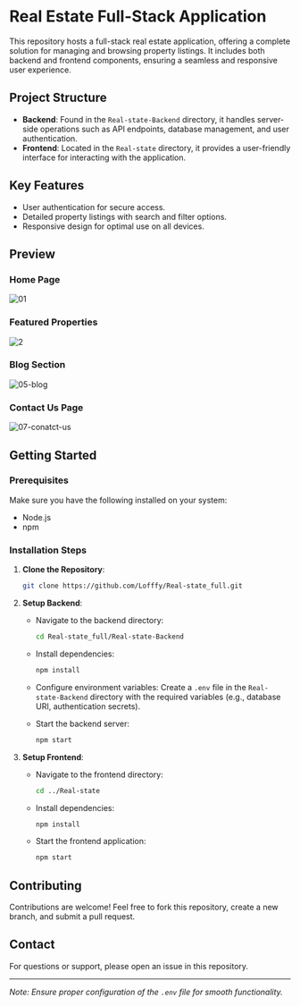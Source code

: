 
# Real Estate Full-Stack Application

This repository hosts a full-stack real estate application, offering a complete solution for managing and browsing property listings. It includes both backend and frontend components, ensuring a seamless and responsive user experience.

## Project Structure

- **Backend**: Found in the `Real-state-Backend` directory, it handles server-side operations such as API endpoints, database management, and user authentication.
- **Frontend**: Located in the `Real-state` directory, it provides a user-friendly interface for interacting with the application.

## Key Features

- User authentication for secure access.
- Detailed property listings with search and filter options.
- Responsive design for optimal use on all devices.

## Preview

### Home Page
![01](https://github.com/user-attachments/assets/412f7b09-8b87-4c54-b0bf-282327e278ef)


### Featured Properties
![2](https://github.com/user-attachments/assets/a03c28ef-0379-494c-9a55-b3f6bce9dfd6)



### Blog Section
![05-blog](https://github.com/user-attachments/assets/a14db29f-45fa-45a0-93c1-f61dca132613)


### Contact Us Page
![07-conatct-us](https://github.com/user-attachments/assets/20428149-d9c0-40a7-8db5-5fda1275f477)


## Getting Started

### Prerequisites

Make sure you have the following installed on your system:

- Node.js
- npm

### Installation Steps

1. **Clone the Repository**:

   ```bash
   git clone https://github.com/Lofffy/Real-state_full.git
   ```

2. **Setup Backend**:
   - Navigate to the backend directory:

     ```bash
     cd Real-state_full/Real-state-Backend
     ```

   - Install dependencies:

     ```bash
     npm install
     ```

   - Configure environment variables:
     Create a `.env` file in the `Real-state-Backend` directory with the required variables (e.g., database URI, authentication secrets).

   - Start the backend server:

     ```bash
     npm start
     ```

3. **Setup Frontend**:
   - Navigate to the frontend directory:

     ```bash
     cd ../Real-state
     ```

   - Install dependencies:

     ```bash
     npm install
     ```

   - Start the frontend application:

     ```bash
     npm start
     ```

## Contributing

Contributions are welcome! Feel free to fork this repository, create a new branch, and submit a pull request.


## Contact

For questions or support, please open an issue in this repository.

---

*Note: Ensure proper configuration of the `.env` file for smooth functionality.*
